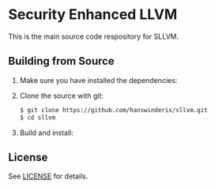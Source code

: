 # Security Enhanced LLVM

This is the main source code respository for SLLVM.

## Building from Source

1. Make sure you have installed the dependencies:

2. Clone the source with git:

   ```sh
   $ git clone https://github.com/hanswinderix/sllvm.git
   $ cd sllvm
   ```
3. Build and install:

## License

See [LICENSE](LICENSE) for details.
